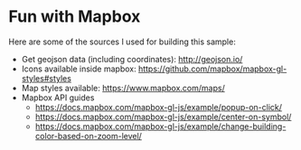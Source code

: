 # Fun with Mapbox

Here are some of the sources I used for building this sample:

- Get geojson data (including coordinates): http://geojson.io/
- Icons available inside mapbox: https://github.com/mapbox/mapbox-gl-styles#styles
- Map styles available: https://www.mapbox.com/maps/
- Mapbox API guides
  - https://docs.mapbox.com/mapbox-gl-js/example/popup-on-click/
  - https://docs.mapbox.com/mapbox-gl-js/example/center-on-symbol/
  - https://docs.mapbox.com/mapbox-gl-js/example/change-building-color-based-on-zoom-level/


